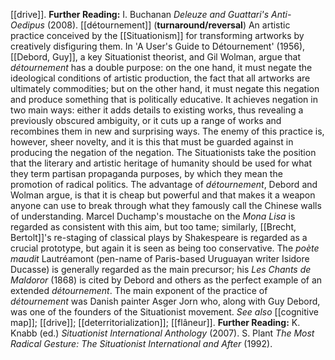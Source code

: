 [[drive]].
**Further Reading:** I. Buchanan *Deleuze and Guattari's Anti-Oedipus*
(2008).
[[détournement]]
(**turnaround/reversal**) An artistic practice conceived by the
[[Situationism]] for
transforming artworks by creatively disfiguring them. In 'A User's Guide
to Détournement' (1956), [[Debord, Guy]], a key Situationist
theorist, and Gil Wolman, argue that *détournement* has a double
purpose: on the one hand, it must negate the ideological conditions of
artistic production, the fact that all artworks are ultimately
commodities; but on the other hand, it must negate this negation and
produce something that is politically educative. It achieves negation in
two main ways: either it adds details to existing works, thus revealing
a previously obscured ambiguity, or it cuts up a range of works and
recombines them in new and surprising ways. The enemy of this practice
is, however, sheer novelty, and it is this that must be guarded against
in producing the negation of the negation. The Situationists take the
position that the literary and artistic heritage of humanity should be
used for what they term partisan propaganda purposes, by which they mean
the promotion of radical politics. The advantage of *détournement*,
Debord and Wolman argue, is that it is cheap but powerful and that makes
it a weapon anyone can use to break through what they famously call the
Chinese walls of understanding. Marcel Duchamp's moustache on the *Mona Lisa* is regarded as consistent with this aim, but too tame; similarly,
[[Brecht, Bertolt]]'s
re-staging of classical plays by Shakespeare is regarded as a crucial
prototype, but again it is seen as being too conservative. The *poète
maudit* Lautréamont (pen-name of Paris-based Uruguayan writer Isidore
Ducasse) is generally regarded as the main precursor; his *Les Chants de
Maldoror* (1868) is cited by Debord and others as the perfect example of
an extended *détournement*. The main exponent of the practice of
*détournement* was Danish painter Asger Jorn who, along with Guy Debord,
was one of the founders of the Situationist movement. *See also*
[[cognitive map]];
[[drive]];
[[deterritorialization]];
[[flâneur]].
**Further Reading:** K. Knabb (ed.) *Situationist International
Anthology* (2007).
S. Plant *The Most Radical Gesture: The Situationist International and
After* (1992).
